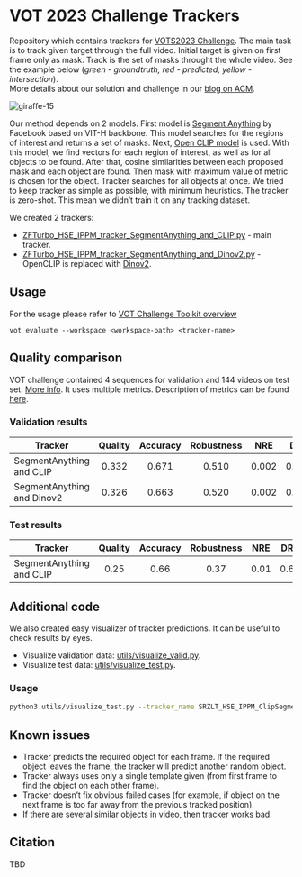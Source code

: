 # VOT 2023 Challenge Trackers
Repository which contains trackers for [VOTS2023 Challenge](https://www.votchallenge.net/vots2023/). The main task is to track given target through the full video. Initial target is given on first frame only as mask. Track is the set of masks throught the whole video. See the example below (_green - groundtruth, red - predicted, yellow - intersection_).      
More details about our solution and challenge in our [blog on ACM](https://cacm.acm.org/blogs/blog-cacm/274374-vot-challenge-computer-vision-competition/fulltext).     

![giraffe-15](images/example.gif)

Our method depends on 2 models. First model is [Segment Anything](https://github.com/facebookresearch/segment-anything) by Facebook based on VIT-H backbone. This model searches for the regions of interest and returns a set of masks. Next, [Open CLIP model](https://github.com/mlfoundations/open_clip) is used. With this model, we find vectors for each region of interest, as well as for all objects to be found. After that, cosine similarities between each proposed mask and each object are found. Then mask with maximum value of metric is chosen for the object. Tracker searches for all objects at once. We tried to keep tracker as simple as possible, with minimum heuristics. The
tracker is zero-shot. This mean we didn’t train it on any tracking dataset. 

We created 2 trackers:
* [ZFTurbo_HSE_IPPM_tracker_SegmentAnything_and_CLIP.py](ZFTurbo_HSE_IPPM_tracker_SegmentAnything_and_CLIP.py) - main tracker.
* [ZFTurbo_HSE_IPPM_tracker_SegmentAnything_and_Dinov2.py](ZFTurbo_HSE_IPPM_tracker_SegmentAnything_and_Dinov2.py) - OpenCLIP is replaced with [Dinov2](https://github.com/facebookresearch/dinov2).

## Usage

For the usage please refer to [VOT Challenge Toolkit overview](https://www.votchallenge.net/howto/overview.html)

```
vot evaluate --workspace <workspace-path> <tracker-name>
```

## Quality comparison

VOT challenge contained 4 sequences for validation and 144 videos on test set. [More info](https://www.votchallenge.net/vots2023/participation.html). It uses multiple metrics. Description of metrics can be found [here](https://data.votchallenge.net/vots2023/measures.pdf).

### Validation results

| Tracker     | Quality  | Accuracy  | Robustness  | NRE  | DRE  | ADQ |
| ------------- |:---------:|:----------:|:----------:|:----------:|:------------------:|:------------------:|
| SegmentAnything and CLIP   | 0.332   | 0.671    | 0.510     | 0.002    | 0.488  | 0.000  |
| SegmentAnything and Dinov2 | 0.326   | 0.663    | 0.520     |  0.002   | 0.478  | 0.000  |

### Test results

| Tracker     | Quality  | Accuracy  | Robustness  | NRE  | DRE  | ADQ |
| ------------- |:---------:|:----------:|:----------:|:----------:|:------------------:|:------------------:|
| SegmentAnything and CLIP   | 0.25   | 0.66    | 0.37     | 0.01    | 0.62  | 0.000  |


## Additional code

We also created easy visualizer of tracker predictions. It can be useful to check results by eyes.
* Visualize validation data: [utils/visualize_valid.py](utils/visualize_valid.py).
* Visualize test data: [utils/visualize_test.py](utils/visualize_test.py).

### Usage

```bash
python3 utils/visualize_test.py --tracker_name SRZLT_HSE_IPPM_ClipSegmentAnything --workspace /home/vot_workspace
```

## Known issues

* Tracker predicts the required object for each frame. If the required object leaves the frame,
the tracker will predict another random object.
* Tracker always uses only a single template given (from first frame to find the object on each
other frame).
* Tracker doesn’t fix obvious failed cases (for example, if object on the next frame is too far
away from the previous tracked position).
* If there are several similar objects in video, then tracker works bad.

## Citation

TBD
